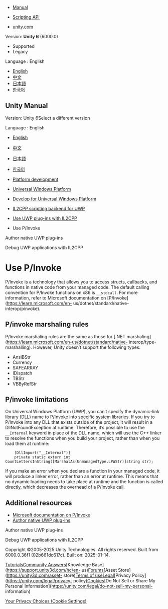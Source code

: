 [](https://docs.unity3d.com)

  * [Manual](../Manual/index.html)
  * [Scripting API](../ScriptReference/index.html)

  * [unity.com](https://unity.com/)

Version: **Unity 6** (6000.0)

  * Supported
  * Legacy

Language : English

  * [English](/Manual/uwp-pinvoke.html)
  * [中文](/cn/current/Manual/uwp-pinvoke.html)
  * [日本語](/ja/current/Manual/uwp-pinvoke.html)
  * [한국어](/kr/current/Manual/uwp-pinvoke.html)

[](https://docs.unity3d.com)

## Unity Manual

Version: Unity 6Select a different version

Language : English

  * [English](/Manual/uwp-pinvoke.html)
  * [中文](/cn/current/Manual/uwp-pinvoke.html)
  * [日本語](/ja/current/Manual/uwp-pinvoke.html)
  * [한국어](/kr/current/Manual/uwp-pinvoke.html)

  * [Platform development ](PlatformSpecific.html)
  * [Universal Windows Platform](WindowsStore.html)
  * [Develop for Universal Windows Platform](uwp-developing.html)
  * [IL2CPP scripting backend for UWP](uwp-il2cpp-scripting.html)
  * [Use UWP plug-ins with IL2CPP](uwp-il2cpp-plugins.html)
  * Use P/Invoke

[](uwp-native-plugins-author.html)

Author native UWP plug-ins

[](uwp-il2cpp-debugging.html)

Debug UWP applications with IL2CPP

# Use P/Invoke

P/Invoke is a technology that allows you to access structs, callbacks, and
functions in native code from your managed code. The default calling
convention for P/Invoke functions on x86 is `__stdcall`. For more information,
refer to Microsoft documentation on [P/Invoke](https://learn.microsoft.com/en-
us/dotnet/standard/native-interop/pinvoke).

## P/invoke marshaling rules

P/Invoke marshaling rules are the same as those for [.NET
marshaling](https://learn.microsoft.com/en-us/dotnet/standard/native-
interop/type-marshalling). However, Unity doesn’t support the following types:

  * AnsiBStr
  * Currency
  * SAFEARRAY
  * IDispatch
  * TBStr
  * VBByRefStr

## P/invoke limitations

On Universal Windows Platform (UWP), you can’t specify the dynamic-link
library (DLL) name to P/Invoke into specific system libraries. If you try to
P/Invoke into any DLL that exists outside of the project, it will result in a
DllNotFoundException at runtime. Therefore, it’s possible to use the
`__Internal` keyword in place of the DLL name, which will use the C++ linker
to resolve the functions when you build your project, rather than when you
load them at runtime:

    
    
        [DllImport("__Internal")]
        private static extern int CountLettersInString([MarshalAs(UnmanagedType.LPWStr)]string str);
    

If you make an error when you declare a function in your managed code, it will
produce a linker error, rather than an error at runtime. This means that no
dynamic loading needs to take place at runtime and the function is called
directly, which decreases the overhead of a P/Invoke call.

## Additional resources

  * [Microsoft documentation on P/Invoke](https://learn.microsoft.com/en-us/dotnet/standard/native-interop/pinvoke)
  * [Author native UWP plug-ins](uwp-native-plugins-author.html)

[](uwp-native-plugins-author.html)

Author native UWP plug-ins

[](uwp-il2cpp-debugging.html)

Debug UWP applications with IL2CPP

Copyright ©2005-2025 Unity Technologies. All rights reserved. Built from
6000.0.36f1 (02b661dc617c). Built on: 2025-01-14.

[Tutorials](https://learn.unity.com/)[Community
Answers](https://answers.unity3d.com)[Knowledge
Base](https://support.unity3d.com/hc/en-
us)[Forums](https://forum.unity3d.com)[Asset Store](https://unity3d.com/asset-
store)[Terms of
use](https://docs.unity3d.com/Manual/TermsOfUse.html)[Legal](https://unity.com/legal)[Privacy
Policy](https://unity.com/legal/privacy-
policy)[Cookies](https://unity.com/legal/cookie-policy)[Do Not Sell or Share
My Personal Information](https://unity.com/legal/do-not-sell-my-personal-
information)

[Your Privacy Choices (Cookie Settings)](javascript:void\(0\);)

